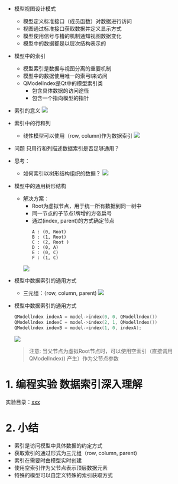 - 模型视图设计模式
    - 模型定义标准接口（成员函数）对数据进行访问
    - 视图通过标准接口获取数据并定义显示方式
    - 模型使用信号与槽的机制通知视图数据变化
    - 模型中的数据都是以层次结构表示的

- 模型中的索引
    - 模型索引是数据与视图分离的重要机制
    - 模型中的数据使用唯一的索弓I来访问
    -  QModelIndex是Qt中的模型索引类
        - 包含具体数据的访问途径
        - 包含一个指向模型的指针

- 索引的意义
    ![](_v_images_/.png)

- 索引中的行和列
    - 线性模型可以使用（row, column)作为数据索引
    ![](_v_images_/.png)

- 问题
    只用行和列描述数据索引是否足够通用？

- 思考：
    - 如何索引以树形结构组织的数据？
    ![](_v_images_/.png)

- 模型中的通用树形结构
    - 解决方案：
        - Root为虚拟节点，用于统一所有数据到同一树中
        - 同一节点的子节点1牌增的方帝扁号
        - 通过(index, parent)的方式确定节点
            ```
            A : (0, Root)
            B : (1, Root)
            C : (2, Root )
            D : (0, A)
            E : (0, C)
            F : (1, C)
            ```
        ![](_v_images_/.png)

- 模型中数据索引的通用方式
    - 三元组：（row, column, parent)
    ![](_v_images_/.png)

- 模型中数据索引的通用方式

    ```c
    QModellndex indexA = model->index(0, 0, QModellndex())
    QModellndex indexC = model->index(2, 1, QModellndex())
    QModellndex indexB = model->index(1, 0, indexA);
    ```
    ![](_v_images_/.png)
    > 注意:
    > 当父节点为虛拟Root节点时，可以使用空索引（直接调用QModelIndex() 产生）作为父节点参数

# 1. 编程实验 数据索引深入理解
实验目录：[xxx](vx_attachments\xxx)

# 2. 小结
- 索引是访问模型中具体数据的约定方式
- 获取索引的通过形式为三元组（row, column, parent)
- 索引在需要时甶模型实时创建
- 使用空索引作为父节点表示顶层数据元素
- 特殊的模型可以自定义特殊的索引获取方式
